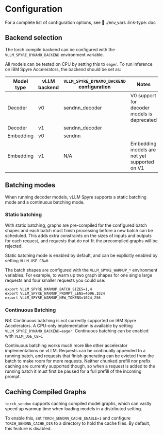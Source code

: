 # Configuration

For a complete list of configuration options, see :link: ./env_vars :link-type: doc

## Backend selection

The torch.compile backend can be configured with the `VLLM_SPYRE_DYNAMO_BACKEND` environment variable.

All models can be tested on CPU by setting this to `eager`.
To run inference on IBM Spyre Accelerators, the backend should be set as:

| Model type | vLLM backend | `VLLM_SPYRE_DYNAMO_BACKEND` configuration | Notes |
| --- | --- | --- | --- |
| Decoder | v0 | sendnn_decoder | V0 support for decoder models is deprecated |
| Decoder | v1 | sendnn_decoder | |
| Embedding | v0 | sendnn | |
| Embedding | v1 | N/A | Embedding models are not yet supported on V1 |

## Batching modes

When running decoder models, vLLM Spyre supports a static batching mode and a continuous batching mode.

### Static batching

With static batching, graphs are pre-compiled for the configured batch shapes and each batch must finish processing before a new batch can be scheduled. This adds extra constraints on the sizes of inputs and outputs for each request, and requests that do not fit the precompiled graphs will be rejected.

Static batching mode is enabled by default, and can be explicitly enabled by setting `VLLM_USE_CB=0`.

The batch shapes are configured with the `VLLM_SPYRE_WARMUP_*` environment variables. For example, to warm up two graph shapes for one single large requests and four smaller requests you could use:

```shell
export VLLM_SPYRE_WARMUP_BATCH_SIZES=1,4
export VLLM_SPYRE_WARMUP_PROMPT_LENS=4096,1024
export VLLM_SPYRE_WARMUP_NEW_TOKENS=1024,256
```

### Continuous Batching

NB: Continuous batching is not currently supported on IBM Spyre Accelerators. A CPU-only implementation is available by setting `VLLM_SPYRE_DYNAMO_BACKEND=eager`. Continuous batching can be enabled with `VLLM_USE_CB=1`

Continuous batching works much more like other accelerator implementations on vLLM. Requests can be continually appended to a running batch, and requests that finish generating can be evicted from the batch to make room for more requests. Neither chunked prefill nor prefix caching are currently supported though, so when a request is added to the running batch it must first be paused for a full prefill of the incoming prompt.

## Caching Compiled Graphs

`torch_sendnn` supports caching compiled model graphs, which can vastly speed up warmup time when loading models in a distributed setting.

To enable this, set `TORCH_SENDNN_CACHE_ENABLE=1` and configure `TORCH_SENDNN_CACHE_DIR` to a directory to hold the cache files. By default, this feature is disabled.
